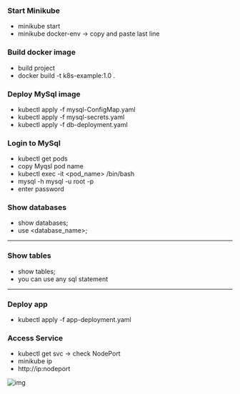 ### Start Minikube
* minikube start
* minikube docker-env -> copy and paste last line

### Build docker image
* build project
* docker build -t k8s-example:1.0 .

### Deploy MySql image
* kubectl apply -f mysql-ConfigMap.yaml
* kubectl apply -f mysql-secrets.yaml
* kubectl apply -f db-deployment.yaml

### Login to MySql
* kubectl get pods
* copy Myqsl pod name
* kubectl exec -it <pod_name> /bin/bash
* mysql -h mysql -u root -p
* enter password

### Show databases
* show databases;
* use <database_name>;

----------------
### Show tables
* show tables;
* you can use any sql statement
----------------

### Deploy app
* kubectl apply -f app-deployment.yaml

### Access Service
* kubectl get svc -> check NodePort
* minikube ip
* http://ip:nodeport

![img](https://github.com/geraldine999/K8S-Spring-Mysql-ConfigMap-Secret/assets/70971944/99cd8826-2c44-42b8-bf6d-98ef6124f424)


